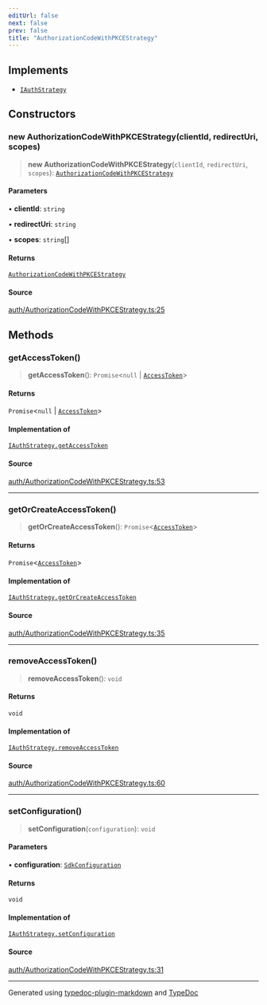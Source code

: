 ```yaml
---
editUrl: false
next: false
prev: false
title: "AuthorizationCodeWithPKCEStrategy"
---
```


## Implements

- [`IAuthStrategy`](/api/interfaces/iauthstrategy/)

## Constructors

### new AuthorizationCodeWithPKCEStrategy(clientId, redirectUri, scopes)

> **new AuthorizationCodeWithPKCEStrategy**(`clientId`, `redirectUri`, `scopes`): [`AuthorizationCodeWithPKCEStrategy`](/api/classes/authorizationcodewithpkcestrategy/)

#### Parameters

• **clientId**: `string`

• **redirectUri**: `string`

• **scopes**: `string`[]

#### Returns

[`AuthorizationCodeWithPKCEStrategy`](/api/classes/authorizationcodewithpkcestrategy/)

#### Source

[auth/AuthorizationCodeWithPKCEStrategy.ts:25](https://github.com/fostertheweb/spotify-web-sdk/blob/eb6b780/src/auth/AuthorizationCodeWithPKCEStrategy.ts#L25)

## Methods

### getAccessToken()

> **getAccessToken**(): `Promise`\<`null` \| [`AccessToken`](/api/interfaces/accesstoken/)\>

#### Returns

`Promise`\<`null` \| [`AccessToken`](/api/interfaces/accesstoken/)\>

#### Implementation of

[`IAuthStrategy.getAccessToken`](/api/interfaces/iauthstrategy/#getaccesstoken)

#### Source

[auth/AuthorizationCodeWithPKCEStrategy.ts:53](https://github.com/fostertheweb/spotify-web-sdk/blob/eb6b780/src/auth/AuthorizationCodeWithPKCEStrategy.ts#L53)

***

### getOrCreateAccessToken()

> **getOrCreateAccessToken**(): `Promise`\<[`AccessToken`](/api/interfaces/accesstoken/)\>

#### Returns

`Promise`\<[`AccessToken`](/api/interfaces/accesstoken/)\>

#### Implementation of

[`IAuthStrategy.getOrCreateAccessToken`](/api/interfaces/iauthstrategy/#getorcreateaccesstoken)

#### Source

[auth/AuthorizationCodeWithPKCEStrategy.ts:35](https://github.com/fostertheweb/spotify-web-sdk/blob/eb6b780/src/auth/AuthorizationCodeWithPKCEStrategy.ts#L35)

***

### removeAccessToken()

> **removeAccessToken**(): `void`

#### Returns

`void`

#### Implementation of

[`IAuthStrategy.removeAccessToken`](/api/interfaces/iauthstrategy/#removeaccesstoken)

#### Source

[auth/AuthorizationCodeWithPKCEStrategy.ts:60](https://github.com/fostertheweb/spotify-web-sdk/blob/eb6b780/src/auth/AuthorizationCodeWithPKCEStrategy.ts#L60)

***

### setConfiguration()

> **setConfiguration**(`configuration`): `void`

#### Parameters

• **configuration**: [`SdkConfiguration`](/api/interfaces/sdkconfiguration/)

#### Returns

`void`

#### Implementation of

[`IAuthStrategy.setConfiguration`](/api/interfaces/iauthstrategy/#setconfiguration)

#### Source

[auth/AuthorizationCodeWithPKCEStrategy.ts:31](https://github.com/fostertheweb/spotify-web-sdk/blob/eb6b780/src/auth/AuthorizationCodeWithPKCEStrategy.ts#L31)

***

Generated using [typedoc-plugin-markdown](https://www.npmjs.com/package/typedoc-plugin-markdown) and [TypeDoc](https://typedoc.org/)
